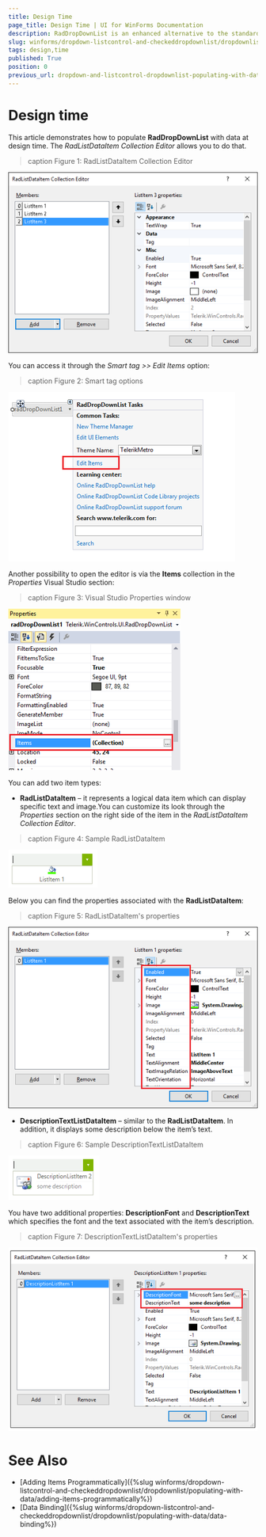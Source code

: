 ```yaml
---
title: Design Time
page_title: Design Time | UI for WinForms Documentation
description: RadDropDownList is an enhanced alternative to the standard Windows Forms combo box control.
slug: winforms/dropdown-listcontrol-and-checkeddropdownlist/dropdownlist/populating-with-data/design-time
tags: design,time
published: True
position: 0
previous_url: dropdown-and-listcontrol-dropdownlist-populating-with-data-design-time
---
```


# Design time
 
This article demonstrates how to populate __RadDropDownList__ with data at design time. The *RadListDataItem Collection Editor* allows you to do that.

>caption Figure 1: RadListDataItem Collection Editor

![dropdown-and-listcontrol-dropdownlist-populating-with-data-design-time 001](images/dropdown-and-listcontrol-dropdownlist-populating-with-data-design-time001.png)


You can access it through the *Smart tag >> Edit Items* option:

>caption Figure 2: Smart tag options

![dropdown-and-listcontrol-dropdownlist-populating-with-data-design-time 002](images/dropdown-and-listcontrol-dropdownlist-populating-with-data-design-time002.png)

Another possibility to open the editor is via the __Items__ collection in the *Properties* Visual Studio section:

>caption Figure 3:  Visual Studio Properties window

![dropdown-and-listcontrol-dropdownlist-populating-with-data-design-time 003](images/dropdown-and-listcontrol-dropdownlist-populating-with-data-design-time003.png)

You can add two item types:

* __RadListDataItem__ – it represents a logical data item which can display specific text and image.You can customize its look through the *Properties* section on the right side of the item in the *RadListDataItem Collection Editor*.

>caption Figure 4: Sample RadListDataItem

![dropdown-and-listcontrol-dropdownlist-populating-with-data-design-time 004](images/dropdown-and-listcontrol-dropdownlist-populating-with-data-design-time004.png)

Below you can find the properties associated with the __RadListDataItem__:

>caption Figure 5:  RadListDataItem's properties

![dropdown-and-listcontrol-dropdownlist-populating-with-data-design-time 005](images/dropdown-and-listcontrol-dropdownlist-populating-with-data-design-time005.png)

* __DescriptionTextListDataItem__ – similar to the __RadListDataItem__. In addition, it displays some description below the item’s text.

>caption Figure 6:  Sample DescriptionTextListDataItem

![dropdown-and-listcontrol-dropdownlist-populating-with-data-design-time 006](images/dropdown-and-listcontrol-dropdownlist-populating-with-data-design-time006.png)


You have two additional properties: __DescriptionFont__ and __DescriptionText__ which specifies the font and the text associated with the item’s description.

>caption Figure 7:  DescriptionTextListDataItem's properties

![dropdown-and-listcontrol-dropdownlist-populating-with-data-design-time 007](images/dropdown-and-listcontrol-dropdownlist-populating-with-data-design-time007.png)

# See Also

* [Adding Items Programmatically]({%slug winforms/dropdown-listcontrol-and-checkeddropdownlist/dropdownlist/populating-with-data/adding-items-programmatically%})
* [Data Binding]({%slug winforms/dropdown-listcontrol-and-checkeddropdownlist/dropdownlist/populating-with-data/data-binding%})